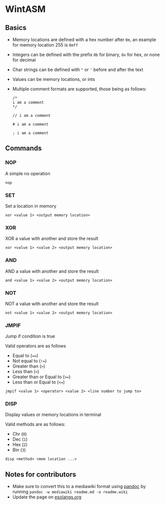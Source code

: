 # WintASM

## Basics

- Memory locations are defined with a hex number after `0m`, an example for memory location 255 is `0mff`
- Integers can be defined with the prefix `0b` for binary, `0x` for hex, or none for decimal
- Char strings can be defined with `"` or `'` before and after the text
- Values can be memory locations, or ints
- Multiple comment formats are supported, those being as follows:

    ```text
    /*
    i am a comment
    */
    
    // i am a comment
    
    # i am a comment
    
    ; i am a comment
    ```

## Commands

### NOP

A simple no operation

```arm
nop
```

### SET

Set a location in memory

```arm
xor <value 1> <output memory location>
```

### XOR

XOR a value with another and store the result

```arm
xor <value 1> <value 2> <output memory location>
```

### AND

AND a value with another and store the result

```arm
and <value 1> <value 2> <output memory location>
```

### NOT

NOT a value with another and store the result

```arm
not <value 1> <value 2> <output memory location>
```

### JMPIF

Jump if condition is true

Valid operators are as follows

- Equal to (`==`)
- Not equal to (`!=`)
- Greater than (`>`)
- Less than (`<`)
- Greater than or Equal to (`>=`)
- Less than or Equal to (`<=`)

```arm
jmpif <value 1> <operator> <value 2> <line number to jump to>
```

### DISP

Display values or memory locations in terminal

Valid methods are as follows:

- Chr (`0`)
- Dec (`1`)
- Hex (`2`)
- Bin (`3`)

```arm
disp <method> <mem location ...>
```

## Notes for contributors

- Make sure to convert this to a mediawiki format using [pandoc](https://github.com/jgm/pandoc/releases/) by running `pandoc -w mediawiki readme.md -o readme.wiki`
- Update the page on [esolangs.org](https://esolangs.org/wiki/Main_Page)
